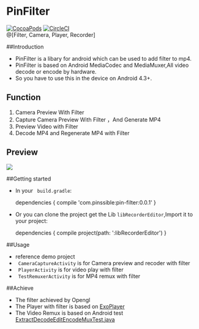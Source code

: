 # PinFilter
[![CocoaPods](https://img.shields.io/badge/Android%20-4.3%2B-brightgreen.svg)]()     [![CircleCI](https://img.shields.io/circleci/project/github/RedSparr0w/node-csgo-parser.svg)]()
<br/>
@[Filter, Camera, Player, Recorder]

##Introduction
- PinFilter is a libary for android which can be used to add filter to mp4.
- PinFilter is based on Android MediaCodec and MediaMuxer,All video decode or encode by hardware.
- So you have to use this in the device on Android 4.3+.

## Function
1. Camera Preview With Filter
2. Capture Camera Preview With Filter ，And Generate MP4
3. Preview Video with Filter
4. Decode MP4 and Regenerate MP4 with Filter

## Preview
![](ezgif.com-optimize.gif)
<br/>

##Getting started
- In your ` build.gradle`:

    dependencies {
    compile 'com.pinssible:pin-filter:0.0.1'
    }
- Or you can clone the project get the Lib   `libRecorderEditor`,Import it to your project:

    dependencies {
    compile project(path: ':libRecorderEditor')
    }


##Usage
- reference demo project
-   ` CameraCaptureActivity` is for Camera preview and recoder with filter 
-  ` PlayerActivity` is for video play with  filter
-  ` TestRemuxerActivity` is for MP4 remux with filter

##Achieve
- The filter achieved by Opengl
- The Player with filter is based on [ExoPlayer](https://github.com/google/ExoPlayer)
- The Video Remux is based on Android test [ExtractDecodeEditEncodeMuxTest.java](https://android.googlesource.com/platform/cts/+/jb-mr2-release/tests/tests/media/src/android/media/cts/ExtractDecodeEditEncodeMuxTest.java.)